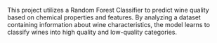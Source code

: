 This project utilizes a Random Forest Classifier to predict wine quality based on chemical properties and features. By analyzing a dataset containing information about wine characteristics, the model learns to classify wines into high quality and low-quality categories.
